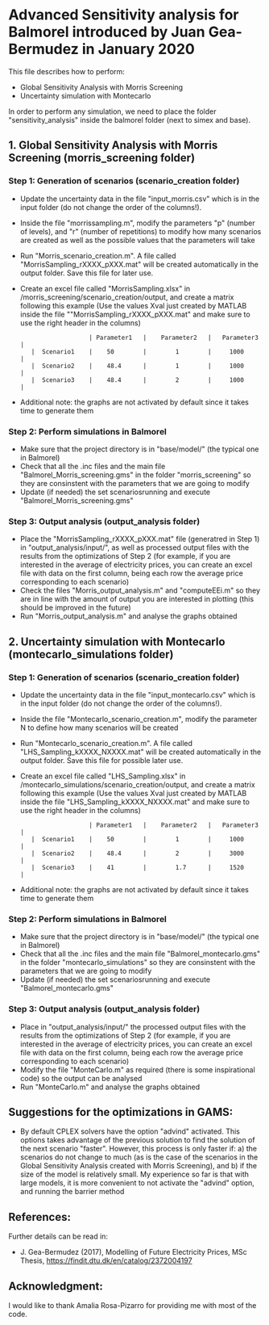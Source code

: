 # Advanced Sensitivity analysis for Balmorel introduced by Juan Gea-Bermudez in January 2020

This file describes how to perform:
- Global Sensitivity Analysis with Morris Screening
- Uncertainty simulation with Montecarlo

In order to perform any simulation, we need to place the folder "sensitivity_analysis" inside the balmorel folder (next to simex and base).

## 1. Global Sensitivity Analysis with Morris Screening (morris_screening folder)
### Step 1: Generation of scenarios (scenario_creation folder)
- Update the uncertainty data in the file "input_morris.csv" which is in the input folder (do not change the order of the columns!).
- Inside the file "morrissampling.m", modify the parameters "p" (number of levels), and "r" (number of repetitions) to modify how many scenarios are created as well as the possible values that the parameters will take 
- Run "Morris_scenario_creation.m". A file called "MorrisSampling_rXXXX_pXXX.mat" will be created automatically in the output folder. Save this file for later use.
- Create an excel file called "MorrisSampling.xlsx" in /morris_screening/scenario_creation/output, and create a matrix following this example (Use the values Xval just created by MATLAB inside the file ""MorrisSampling_rXXXX_pXXX.mat" and make sure to use the right header in the columns) 

                         | Parameter1   |    Parameter2   |   Parameter3  |  
         |  Scenario1    |    50        |        1        |     1000      |
         |  Scenario2    |    48.4      |        1        |     1000      |
         |  Scenario3    |    48.4      |        2        |     1000      |
          
- Additional note: the graphs are not activated by default since it takes time to generate them

### Step 2: Perform simulations in Balmorel
- Make sure that the project directory is in "base/model/" (the typical one in Balmorel)
- Check that all the .inc files and the main file "Balmorel_Morris_screening.gms" in the folder "morris_screening" so they are consinstent with the parameters that we are going to modify 
- Update (if needed) the set scenariosrunning and execute "Balmorel_Morris_screening.gms"

### Step 3: Output analysis (output_analysis folder)
- Place the "MorrisSampling_rXXXX_pXXX.mat" file (generatred in Step 1) in "output_analysis/input/", as well as processed output files with the results from the optimizations of Step 2 (for example, if you are interested in the average of electricity prices, you can create an excel file with data on the first column, being each row the average price corresponding to each scenario)
- Check the files "Morris_output_analysis.m" and "computeEEi.m" so they are in line with the amount of output you are interested in plotting (this should be improved in the future)
- Run "Morris_output_analysis.m" and analyse the graphs obtained



## 2. Uncertainty simulation with Montecarlo (montecarlo_simulations folder)
### Step 1: Generation of scenarios (scenario_creation folder)
- Update the uncertainty data in the file "input_montecarlo.csv" which is in the input folder (do not change the order of the columns!).
- Inside the file "Montecarlo_scenario_creation.m", modify the parameter N to define how many scenarios will be created 
- Run "Montecarlo_scenario_creation.m". A file called "LHS_Sampling_kXXXX_NXXXX.mat" will be created automatically in the output folder. Save this file for possible later use.
- Create an excel file called "LHS_Sampling.xlsx" in /montecarlo_simulations/scenario_creation/output, and create a matrix following this example (Use the values Xval just created by MATLAB inside the file "LHS_Sampling_kXXXX_NXXXX.mat" and make sure to use the right header in the columns) 

                         | Parameter1   |    Parameter2   |   Parameter3  |  
         |  Scenario1    |    50        |        1        |     1000      |
         |  Scenario2    |    48.4      |        2        |     3000      |
         |  Scenario3    |    41        |        1.7      |     1520      |
- Additional note: the graphs are not activated by default since it takes time to generate them

### Step 2: Perform simulations in Balmorel
- Make sure that the project directory is in "base/model/" (the typical one in Balmorel)
- Check that all the .inc files and the main file "Balmorel_montecarlo.gms" in the folder "montecarlo_simulations" so they are consinstent with the parameters that we are going to modify 
- Update (if needed) the set scenariosrunning and execute "Balmorel_montecarlo.gms" 

### Step 3: Output analysis (output_analysis folder)
- Place in "output_analysis/input/" the processed output files with the results from the optimizations of Step 2 (for example,
          if you are interested in the average of electricity prices, you can create an excel file with data on the first column, being each row the average price corresponding to each scenario)
- Modify the file "MonteCarlo.m" as required (there is some inspirational code) so the output can be analysed
- Run "MonteCarlo.m" and analyse the graphs obtained



## Suggestions for the optimizations in GAMS:
- By default CPLEX solvers have the option "advind" activated. This options takes advantage of the previous solution to find the solution of the next scenario "faster". However, this process is only 
  faster if: a) the scenarios do not change to much (as is the case of the scenarios in the Global Sensitivity Analysis created with Morris Screening), and b) if the size of the model is relatively small.
  My experience so far is that with large models, it is more convenient to not activate the "advind" option, and running the barrier method 

## References:
Further details can be read in:
- J. Gea-Bermudez (2017), Modelling of Future Electricity Prices, MSc Thesis, https://findit.dtu.dk/en/catalog/2372004197
## Acknowledgment:
I would like to thank Amalia Rosa-Pizarro for providing me with most of the code.
